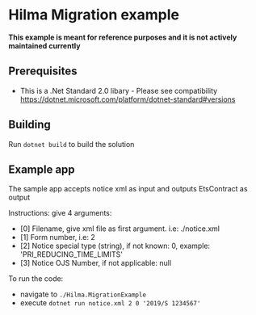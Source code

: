 # Hilma Migration example

**This example is meant for reference purposes and it is not actively maintained currently**

## Prerequisites
  
  * This is a .Net Standard 2.0 libary - Please see compatibility https://dotnet.microsoft.com/platform/dotnet-standard#versions
  
## Building

Run  `dotnet build` to build the solution

## Example app

The sample app accepts notice xml as input and outputs EtsContract as output

Instructions: give 4 arguments:
  * [0] Filename, give xml file as first argument. i.e: ./notice.xml
  * [1] Form number, i.e: 2
  * [2] Notice special type (string), if not known:  0, example: 'PRI_REDUCING_TIME_LIMITS'
  * [3] Notice OJS Number, if not applicable: null

To run the code:
  * navigate to `./Hilma.MigrationExample`
  * execute `dotnet run notice.xml 2 0 '2019/S 1234567'`
  
  
